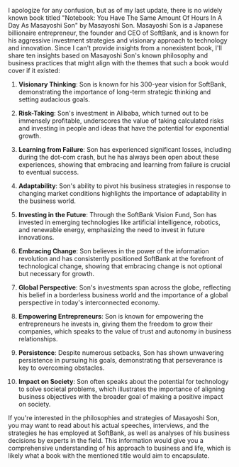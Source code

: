 I apologize for any confusion, but as of my last update, there is no widely known book titled "Notebook: You Have The Same Amount Of Hours In A Day As Masayoshi Son" by Masayoshi Son. Masayoshi Son is a Japanese billionaire entrepreneur, the founder and CEO of SoftBank, and is known for his aggressive investment strategies and visionary approach to technology and innovation. Since I can't provide insights from a nonexistent book, I'll share ten insights based on Masayoshi Son's known philosophy and business practices that might align with the themes that such a book would cover if it existed:

1. **Visionary Thinking**: Son is known for his 300-year vision for SoftBank, demonstrating the importance of long-term strategic thinking and setting audacious goals.

2. **Risk-Taking**: Son's investment in Alibaba, which turned out to be immensely profitable, underscores the value of taking calculated risks and investing in people and ideas that have the potential for exponential growth.

3. **Learning from Failure**: Son has experienced significant losses, including during the dot-com crash, but he has always been open about these experiences, showing that embracing and learning from failure is crucial to eventual success.

4. **Adaptability**: Son's ability to pivot his business strategies in response to changing market conditions highlights the importance of adaptability in the business world.

5. **Investing in the Future**: Through the SoftBank Vision Fund, Son has invested in emerging technologies like artificial intelligence, robotics, and renewable energy, emphasizing the need to invest in future innovations.

6. **Embracing Change**: Son believes in the power of the information revolution and has consistently positioned SoftBank at the forefront of technological change, showing that embracing change is not optional but necessary for growth.

7. **Global Perspective**: Son's investments span across the globe, reflecting his belief in a borderless business world and the importance of a global perspective in today's interconnected economy.

8. **Empowering Entrepreneurs**: Son is known for empowering the entrepreneurs he invests in, giving them the freedom to grow their companies, which speaks to the value of trust and autonomy in business relationships.

9. **Persistence**: Despite numerous setbacks, Son has shown unwavering persistence in pursuing his goals, demonstrating that perseverance is key to overcoming obstacles.

10. **Impact on Society**: Son often speaks about the potential for technology to solve societal problems, which illustrates the importance of aligning business objectives with the broader goal of making a positive impact on society.

If you're interested in the philosophies and strategies of Masayoshi Son, you may want to read about his actual speeches, interviews, and the strategies he has employed at SoftBank, as well as analyses of his business decisions by experts in the field. This information would give you a comprehensive understanding of his approach to business and life, which is likely what a book with the mentioned title would aim to encapsulate.